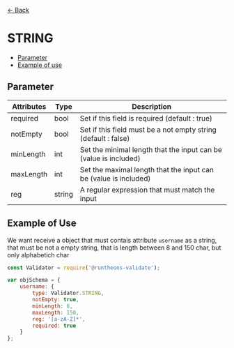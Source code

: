 [<- Back](https://github.com/iamousseni/runtheons-validate/tree/2.4.3#type)

# STRING

- [Parameter](https://github.com/iamousseni/runtheons-validate/tree/2.4.3/doc/string#parameter)
- [Example of use](https://github.com/iamousseni/runtheons-validatetree/2.4.3/doc/string#example-of-use)

## Parameter

| Attributes | Type   | Description                                                      |
| ---------- | ------ | ---------------------------------------------------------------- |
| required   | bool   | Set if this field is required (default : true)                   |
| notEmpty   | bool   | Set if this field must be a not empty string (default : false)   |
| minLength  | int    | Set the minimal length that the input can be (value is included) |
| maxLength  | int    | Set the maximal length that the input can be (value is included) |
| reg        | string | A regular expression that must match the input                   |

## Example of Use

We want receive a object that must contais attribute `username` as a string, that must be not a empty string, that is length between 8 and 150 char, but only alphabetich char

```javascript
const Validator = require('@runtheons-validate');

var objSchema = {
	username: {
		type: Validator.STRING,
		notEmpty: true,
		minLength: 8,
		maxLength: 150,
		reg: '[a-zA-Z]*',
		required: true
	}
};
```
